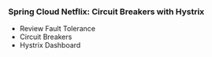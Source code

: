 <!-- .element: class="toc" -->

### Spring Cloud Netflix: Circuit Breakers with Hystrix

* Review Fault Tolerance
* Circuit Breakers
* Hystrix Dashboard <!-- .element: class="current-item" -->


<i class="fa fa-cloud fa-lg"></i>
